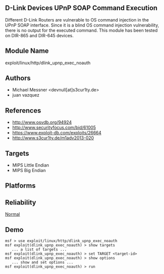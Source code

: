 ## D-Link Devices UPnP SOAP Command Execution

Different D-Link Routers are vulnerable to OS command 
injection in the UPnP SOAP interface. Since it is a blind OS 
command injection vulnerability, there is no output for the 
executed command. This module has been tested on DIR-865 and 
DIR-645 devices.


## Module Name
exploit/linux/http/dlink_upnp_exec_noauth

## Authors
* Michael Messner <devnull[at]s3cur1ty.de>
* juan vazquez


## References
* http://www.osvdb.org/94924
* http://www.securityfocus.com/bid/61005
* https://www.exploit-db.com/exploits/26664
* http://www.s3cur1ty.de/m1adv2013-020



## Targets
* MIPS Little Endian
* MIPS Big Endian


## Platforms


## Reliability
[Normal](https://github.com/rapid7/metasploit-framework/wiki/Exploit-Ranking)

## Demo

```
msf > use exploit/linux/http/dlink_upnp_exec_noauth
msf exploit(dlink_upnp_exec_noauth) > show targets
   ... a list of targets ...
msf exploit(dlink_upnp_exec_noauth) > set TARGET <target-id>
msf exploit(dlink_upnp_exec_noauth) > show options
   ... show and set options ...
msf exploit(dlink_upnp_exec_noauth) > run
```
    
    